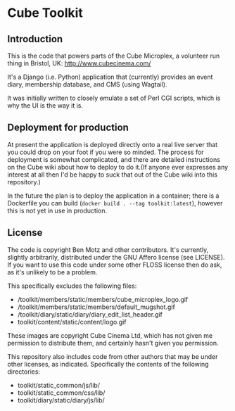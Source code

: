 Cube Toolkit
============

Introduction
------------

This is the code that powers parts of the Cube Microplex, a volunteer run
thing in Bristol, UK: http://www.cubecinema.com/

It's a Django (i.e. Python) application that (currently) provides an event
diary, membership database, and CMS (using Wagtail).

It was initially written to closely emulate a set of Perl CGI scripts, which
is why the UI is the way it is.

Deployment for production
-------------------------

At present the application is deployed directly onto a real live server that
you could drop on your foot if you were so minded. The process for deployment
is somewhat complicated, and there are detailed instructions on the Cube wiki
about how to deploy to do it.(If anyone ever expresses any interest at all then
I'd be happy to suck that out of the Cube wiki into this repository.)

In the future the plan is to deploy the application in a container; there is
a Dockerfile you can build (`docker build . --tag toolkit:latest`), however
this is not yet in use in production.

License
-------
The code is copyright Ben Motz and other contributors. It's currently,
slightly arbitrarily, distributed under the GNU Affero license (see LICENSE).
If you want to use this code under some other FLOSS license then do ask, as
it's unlikely to be a problem.

This specifically excludes the following files:

*  /toolkit/members/static/members/cube_microplex_logo.gif
*  /toolkit/members/static/members/default_mugshot.gif
*  /toolkit/diary/static/diary/diary_edit_list_header.gif
*  toolkit/content/static/content/logo.gif

These images are copyright Cube Cinema Ltd, which has not given me permission
to distribute them, and certainly hasn't given you permission.

This repository also includes code from other authors that may be under
other licenses, as indicated. Specifically the contents of the following
directories:

* toolkit/static_common/js/lib/
* toolkit/static_common/css/lib/
* toolkit/diary/static/diary/js/lib/
